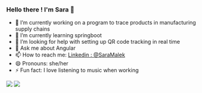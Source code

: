 ### Hello there ! I'm Sara 👋

- 🔭 I’m currently working on a program to trace products in manufacturing supply chains
- 🌱 I’m currently learning springboot
- 🤔 I’m looking for help with setting up QR code tracking in real time
- 💬 Ask me about Angular
- 📫 How to reach me: [Linkedin : @SaraMalek](https://www.linkedin.com/in/sara-malek-uit/)
- 😄 Pronouns: she/her
- ⚡ Fun fact: I love listening to music when working

<img src="https://github-readme-stats.vercel.app/api?username=sarratwa&&show_icons=true&theme=buefy"/>

<img src="https://github-readme-stats.vercel.app/api/top-langs/?username=sarratwa&&show_icons=true&theme=buefy"/>
